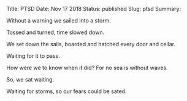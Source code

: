 Title: PTSD
Date: Nov 17 2018
Status: published
Slug: ptsd
Summary: 

<div class="post-poem">
Without a warning
we sailed
into a storm.

Tossed and turned,
time slowed down.

We set down the sails,
boarded and hatched
every door and cellar.

Waiting for it to pass.

How were we to know
when it did?
For no sea
is without waves.

So, we sat waiting.

Waiting for storms,
so our fears
could be sated.
</div>

